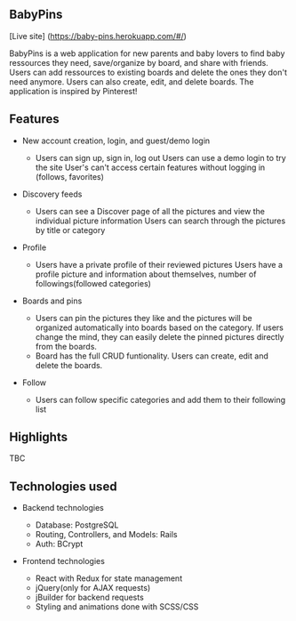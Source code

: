 ## BabyPins

[Live site] (https://baby-pins.herokuapp.com/#/)

BabyPins is a web application for new parents and baby lovers to find baby ressources they need, save/organize by board, and share with friends. Users can add ressources to existing boards and delete the ones they don't need anymore. Users can also create, edit, and delete boards. The application is inspired by Pinterest!

## Features

- New account creation, login, and guest/demo login

  * Users can sign up, sign in, log out Users can use a demo login to try the site User's can't access certain features without logging in (follows, favorites)

- Discovery feeds

  * Users can see a Discover page of all the pictures and view the individual picture information Users can search through the pictures by title or category

- Profile

  * Users have a private profile of their reviewed pictures Users have a profile picture and information about themselves, number of followings(followed categories)

- Boards and pins

  * Users can pin the pictures they like and the pictures will be organized automatically into boards based on the category. If users change the mind, they can easily delete the pinned pictures directly from the boards. 
  * Board has the full CRUD funtionality. Users can create, edit and delete the boards. 

- Follow

  * Users can follow specific categories and add them to their following list

## Highlights

TBC

## Technologies used

- Backend technologies
  * Database: PostgreSQL
  * Routing, Controllers, and Models: Rails
  * Auth: BCrypt

- Frontend technologies
  * React with Redux for state management
  * jQuery(only for AJAX requests)
  * jBuilder for backend requests
  * Styling and animations done with SCSS/CSS




